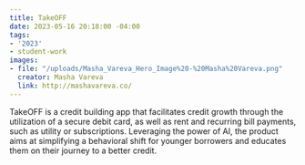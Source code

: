 ```yaml
---
title: TakeOFF
date: 2023-05-16 20:18:00 -04:00
tags:
- '2023'
- student-work
images:
- file: "/uploads/Masha_Vareva_Hero_Image%20-%20Masha%20Vareva.png"
  creator: Masha Vareva
  link: http://mashavareva.co/
---
```


TakeOFF is a credit building app that facilitates credit growth through the utilization of a secure debit card, as well as rent and recurring bill payments, such as utility or subscriptions. Leveraging the power of AI, the product aims at simplifying a behavioral shift for younger borrowers and educates them on their journey to a better credit. 